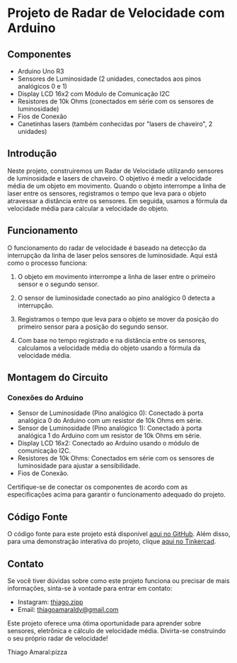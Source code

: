 # Projeto de Radar de Velocidade com Arduino

## Componentes

- Arduino Uno R3
- Sensores de Luminosidade (2 unidades, conectados aos pinos analógicos 0 e 1)
- Display LCD 16x2 com Módulo de Comunicação I2C
- Resistores de 10k Ohms (conectados em série com os sensores de luminosidade)
- Fios de Conexão
- Canetinhas lasers (também conhecidas por "lasers de chaveiro", 2 unidades)

## Introdução

Neste projeto, construiremos um Radar de Velocidade utilizando sensores de luminosidade e lasers de chaveiro. O objetivo é medir a velocidade média de um objeto em movimento. Quando o objeto interrompe a linha de laser entre os sensores, registramos o tempo que leva para o objeto atravessar a distância entre os sensores. Em seguida, usamos a fórmula da velocidade média para calcular a velocidade do objeto.

## Funcionamento

O funcionamento do radar de velocidade é baseado na detecção da interrupção da linha de laser pelos sensores de luminosidade. Aqui está como o processo funciona:

1. O objeto em movimento interrompe a linha de laser entre o primeiro sensor e o segundo sensor.

2. O sensor de luminosidade conectado ao pino analógico 0 detecta a interrupção.

3. Registramos o tempo que leva para o objeto se mover da posição do primeiro sensor para a posição do segundo sensor.

4. Com base no tempo registrado e na distância entre os sensores, calculamos a velocidade média do objeto usando a fórmula da velocidade média.

## Montagem do Circuito

### Conexões do Arduino

- Sensor de Luminosidade (Pino analógico 0): Conectado à porta analógica 0 do Arduino com um resistor de 10k Ohms em série.
- Sensor de Luminosidade (Pino analógico 1): Conectado à porta analógica 1 do Arduino com um resistor de 10k Ohms em série.
- Display LCD 16x2: Conectado ao Arduino usando o módulo de comunicação I2C.
- Resistores de 10k Ohms: Conectados em série com os sensores de luminosidade para ajustar a sensibilidade.
- Fios de Conexão.

Certifique-se de conectar os componentes de acordo com as especificações acima para garantir o funcionamento adequado do projeto.

## Código Fonte

O código fonte para este projeto está disponível [aqui no GitHub](https://github.com/ThiagoFAm/Projetos/blob/master/Arduino/Radar_de_velocidade/Radar_de_Velocidade/Radar_de_Velocidade.ino). Além disso, para uma demonstração interativa do projeto, clique [aqui no Tinkercad](https://www.tinkercad.com/things/l0LDIQE63Vn?sharecode=GEUsP7BcCnNDfxjphpmitZeAzq2UCt6vqMF9RKsIUnU).

## Contato

Se você tiver dúvidas sobre como este projeto funciona ou precisar de mais informações, sinta-se à vontade para entrar em contato:

- Instagram: [thiago.zipp](https://www.instagram.com/thiago.zipp/)
- Email: thiagoamaraldv@gmail.com

Este projeto oferece uma ótima oportunidade para aprender sobre sensores, eletrônica e cálculo de velocidade média. Divirta-se construindo o seu próprio radar de velocidade!

Thiago Amaral:pizza